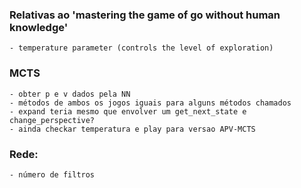 ### Relativas ao 'mastering the game of go without human knowledge'
    - temperature parameter (controls the level of exploration)

### MCTS
    - obter p e v dados pela NN
    - métodos de ambos os jogos iguais para alguns métodos chamados
    - expand teria mesmo que envolver um get_next_state e change_perspective?
    - ainda checkar temperatura e play para versao APV-MCTS


### Rede:

    - número de filtros